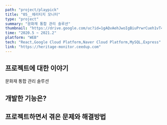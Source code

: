```yaml
---
path: "project/playpick"
title: "05__헤리티지 모니터"
type: "project"
summary: "문화재 통합 관리 솔루션"
thumbnail: "https://drive.google.com/uc?id=1gAQvAehJwoIgBiuPrwrCueh1vT4YSuNB"
time: "2020.5 ~ 2021.2"
platform: "WEB"
tech: "React,Google Cloud Platform,Naver Cloud Platform,MySQL,Express"
link: "https://heritage-monitor.ceedup.com"
---
```


## 프로젝트에 대한 이야기
문화재 통합 관리 솔루션


## 개발한 기능은?


## 프로젝트하면서 겪은 문제와 해결방법
